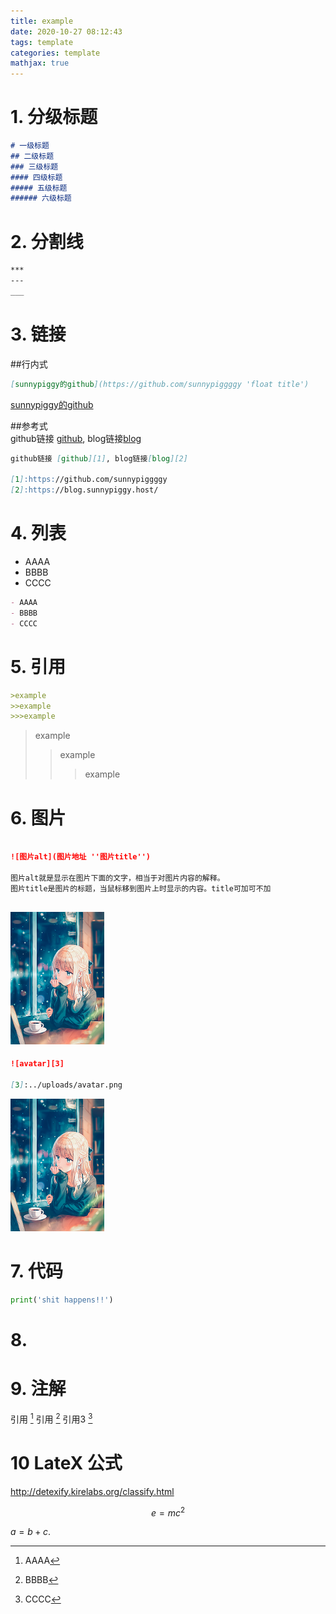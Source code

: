 ```yaml
---
title: example
date: 2020-10-27 08:12:43
tags: template
categories: template
mathjax: true
--- 
```


# 1. 分级标题  
```markdown
# 一级标题
## 二级标题
### 三级标题
#### 四级标题
##### 五级标题
###### 六级标题
```
# 2. 分割线  

```markdown
***
---
___

```

# 3. 链接  
##行内式  
```markdown
[sunnypiggy的github](https://github.com/sunnypiggggy 'float title')
```
[sunnypiggy的github](https://github.com/sunnypiggggy 'float title')

##参考式  
github链接 [github][1], blog链接[blog][2]  

[1]:https://github.com/sunnypiggggy  
[2]:https://blog.sunnypiggy.host/
  
```markdown
github链接 [github][1], blog链接[blog][2]  

[1]:https://github.com/sunnypiggggy  
[2]:https://blog.sunnypiggy.host/  
```

# 4. 列表

- AAAA
- BBBB
- CCCC

```markdown
- AAAA
- BBBB
- CCCC
```

# 5. 引用  
```markdown
>example
>>example
>>>example
```
>example
>>example
>>>example

# 6. 图片  

```markdown

![图片alt](图片地址 ''图片title'')

图片alt就是显示在图片下面的文字，相当于对图片内容的解释。
图片title是图片的标题，当鼠标移到图片上时显示的内容。title可加可不加
```

![avatar](../uploads/avatar.png 'beautiful girl')
---
```markdown
![avatar][3]

[3]:../uploads/avatar.png
```

![avatar][3]

[3]:../uploads/avatar.png
# 7. 代码  

```python
print('shit happens!!')
```

# 8. 


# 9. 注解  
引用 [^quote1] 引用 [^quote2] 引用3 [^Xe]

[^quote1]: AAAA
[^quote2]: BBBB
[^Xe]: CCCC

# 10 LateX 公式
<http://detexify.kirelabs.org/classify.html>  

$$\begin{equation}\label{eq1}
e=mc^2
\end{equation}$$


$a = b + c$.

